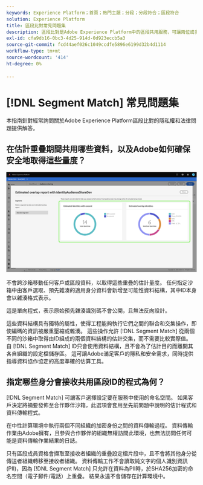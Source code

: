 ```yaml
---
keywords: Experience Platform；首頁；熱門主題；分段；分段符合；區段符合
solution: Experience Platform
title: 區段比對常見問題集
description: 區段比對是Adobe Experience Platform中的區段共用服務，可讓兩位或多位Platform使用者以安全、受控且符合隱私權的方式來交換區段資料。
exl-id: cfa9db16-0bc3-4d25-914d-0d923eccb5a3
source-git-commit: fcd44aef026c1049ccdfe5896e6199d32b4d1114
workflow-type: tm+mt
source-wordcount: '414'
ht-degree: 0%

---
```


# [!DNL Segment Match] 常見問題集

本指南針對經常詢問關於Adobe Experience Platform區段比對的隱私權和法律問題提供解答。

## 在估計重疊期間共用哪些資料，以及Adobe如何確保安全地取得這些量度？

![overlap-report.png](./images/overlap-report.png)

不會跨沙箱移動任何客戶或區段資料，以取得這些重疊的估計量度。 任何指定沙箱中由客戶選取、預先雜湊的適用身分資料會新增至可能性資料結構，其中ID本身會以雜湊格式表示。

這是單向程式，表示原始預先雜湊識別碼不會公開，且無法反向設計。

這些資料結構具有獨特的屬性，使得工程能夠執行它們之間的聯合和交集操作，即使編碼的資訊被嚴重壓縮或雜湊。 這些操作允許 [!DNL Segment Match] 從兩個不同的沙箱中取得由ID組成的兩個資料結構的估計交集，而不需要比較實際值。 自 [!DNL Segment Match] ID只會使用資料結構，且不會為了估計目的而離開其各自組織的設定檔儲存區。 這可讓Adobe滿足客戶的隱私和安全需求，同時提供指導資料協作協定的高度準確的估算工具。

## 指定哪些身分會接收共用區段ID的程式為何？

[!DNL Segment Match] 可讓客戶選擇設定要在服務中使用的命名空間。 如果客戶決定將摘要發佈至合作夥伴沙箱，此選項會套用至先前問題中說明的估計程式和資料傳輸程式。

在中性計算環境中執行兩個不同組織的加密身份之間的資料傳輸過程。 資料傳輸作業由Adobe擁有，且參與合作夥伴的組織無權訪問此環境，也無法訪問任何可能是資料傳輸作業結果的日誌。

只有區段成員資格會擷取至接收者組織的重疊設定檔片段中，且不會將其他身分從傳送者組織轉移至接收者組織。 資料傳輸工作不會讀取純文字的個人識別資訊(PII)，因為 [!DNL Segment Match] 只允許在資料為PII時，於SHA256加密的命名空間（電子郵件/電話）上重疊。 結果永遠不會儲存在計算環境中。
